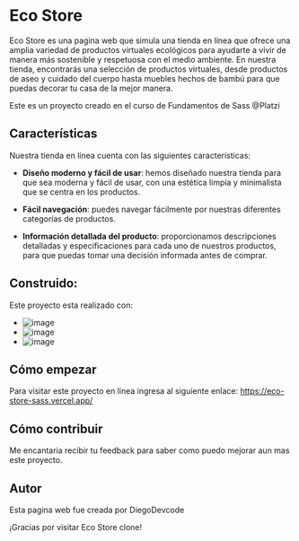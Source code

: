 # Eco Store
Eco Store es una pagina web que simula una tienda en línea que ofrece una amplia variedad de productos virtuales ecológicos para ayudarte a vivir de manera más sostenible y respetuosa con el medio ambiente. En nuestra tienda, encontrarás una selección de productos virtuales, desde productos de aseo y cuidado del cuerpo  hasta muebles hechos de bambú para que puedas decorar tu casa de la mejor manera.

Este es un proyecto creado en el curso de Fundamentos de Sass @Platzi
## Características
Nuestra tienda en línea cuenta con las siguientes características:

- **Diseño moderno y fácil de usar**: hemos diseñado nuestra tienda para que sea moderna y fácil de usar, con una estética limpia y minimalista que se centra en los productos.

- **Fácil navegación**: puedes navegar fácilmente por nuestras diferentes categorías de productos.

- **Información detallada del producto**: proporcionamos descripciones detalladas y especificaciones para cada uno de nuestros productos, para que puedas tomar una decisión informada antes de comprar.

## Construido:

Este proyecto esta realizado con:
-  ![image](https://user-images.githubusercontent.com/105946956/182460664-ddb3433e-e087-40eb-bb4e-15329b052012.png)
-  ![image](https://user-images.githubusercontent.com/105946956/182460929-8f176a0a-8b3f-4260-a858-c036ff4714a9.png)
-  ![image](https://user-images.githubusercontent.com/105946956/232613271-949b1912-e606-4314-b193-8e4e7e9f7791.png)

## Cómo empezar

Para visitar este proyecto en linea ingresa al siguiente enlace:
https://eco-store-sass.vercel.app/

## Cómo contribuir

Me encantaria recibir tu feedback para saber como puedo mejorar aun mas este proyecto.

## Autor

Esta pagina web fue creada por DiegoDevcode

¡Gracias por visitar Eco Store clone!
